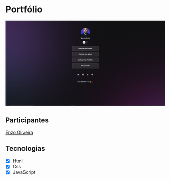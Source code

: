 # Portfólio

![preview img](/assets/redme.png)




## Participantes

[Enzo Oliveira](https://www.linkedin.com/in/enzo-oliveira-a18344229/)


## Tecnologias

- [x] Html
- [x] Css
- [x] JavaScript

